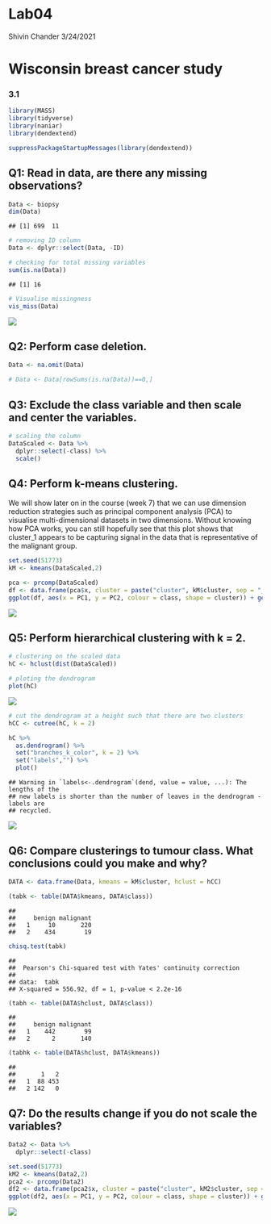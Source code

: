 Lab04
================
Shivin Chander
3/24/2021

# Wisconsin breast cancer study

### 3.1

``` r
library(MASS)
library(tidyverse)
library(naniar)
library(dendextend)

suppressPackageStartupMessages(library(dendextend))
```

## Q1: Read in data, are there any missing observations?

``` r
Data <- biopsy
dim(Data)
```

    ## [1] 699  11

``` r
# removing ID column
Data <- dplyr::select(Data, -ID)

# checking for total missing variables
sum(is.na(Data))
```

    ## [1] 16

``` r
# Visualise missingness
vis_miss(Data)
```

![](Week-4_files/figure-gfm/unnamed-chunk-2-1.png)<!-- -->

## Q2: Perform case deletion.

``` r
Data <- na.omit(Data)

# Data <- Data[rowSums(is.na(Data))==0,]
```

## Q3: Exclude the class variable and then scale and center the variables.

``` r
# scaling the column
DataScaled <- Data %>%
  dplyr::select(-class) %>%
  scale()
```

## Q4: Perform k-means clustering.

We will show later on in the course (week 7) that we can use dimension
reduction strategies such as principal component analysis (PCA) to
visualise multi-dimensional datasets in two dimensions. Without knowing
how PCA works, you can still hopefully see that this plot shows that
cluster\_1 appears to be capturing signal in the data that is
representative of the malignant group.

``` r
set.seed(51773)
kM <- kmeans(DataScaled,2)

pca <- prcomp(DataScaled)
df <- data.frame(pca$x, cluster = paste("cluster", kM$cluster, sep = "_"), Data)
ggplot(df, aes(x = PC1, y = PC2, colour = class, shape = cluster)) + geom_point()
```

![](Week-4_files/figure-gfm/unnamed-chunk-5-1.png)<!-- -->

## Q5: Perform hierarchical clustering with k = 2.

``` r
# clustering on the scaled data
hC <- hclust(dist(DataScaled))

# ploting the dendrogram
plot(hC)
```

![](Week-4_files/figure-gfm/unnamed-chunk-6-1.png)<!-- -->

``` r
# cut the dendrogram at a height such that there are two clusters
hCC <- cutree(hC, k = 2)

hC %>% 
  as.dendrogram() %>%
  set("branches_k_color", k = 2) %>% 
  set("labels","") %>%
  plot() 
```

    ## Warning in `labels<-.dendrogram`(dend, value = value, ...): The lengths of the
    ## new labels is shorter than the number of leaves in the dendrogram - labels are
    ## recycled.

![](Week-4_files/figure-gfm/unnamed-chunk-6-2.png)<!-- -->

## Q6: Compare clusterings to tumour class. What conclusions could you make and why?

``` r
DATA <- data.frame(Data, kmeans = kM$cluster, hclust = hCC)

(tabk <- table(DATA$kmeans, DATA$class))
```

    ##    
    ##     benign malignant
    ##   1     10       220
    ##   2    434        19

``` r
chisq.test(tabk)
```

    ## 
    ##  Pearson's Chi-squared test with Yates' continuity correction
    ## 
    ## data:  tabk
    ## X-squared = 556.92, df = 1, p-value < 2.2e-16

``` r
(tabh <- table(DATA$hclust, DATA$class))
```

    ##    
    ##     benign malignant
    ##   1    442        99
    ##   2      2       140

``` r
(tabhk <- table(DATA$hclust, DATA$kmeans))
```

    ##    
    ##       1   2
    ##   1  88 453
    ##   2 142   0

## Q7: Do the results change if you do not scale the variables?

``` r
Data2 <- Data %>%
  dplyr::select(-class)

set.seed(51773)
kM2 <- kmeans(Data2,2)
pca2 <- prcomp(Data2)
df2 <- data.frame(pca2$x, cluster = paste("cluster", kM2$cluster, sep = "_"), Data)
ggplot(df2, aes(x = PC1, y = PC2, colour = class, shape = cluster)) + geom_point()
```

![](Week-4_files/figure-gfm/unnamed-chunk-8-1.png)<!-- -->
